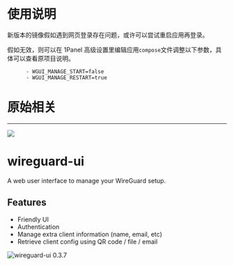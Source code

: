 # 使用说明

新版本的镜像假如遇到网页登录存在问题，或许可以尝试重启应用再登录。

假如无效，则可以在 1Panel 高级设置里编辑应用`compose`文件调整以下参数，具体可以查看原项目说明。

```
      - WGUI_MANAGE_START=false
      - WGUI_MANAGE_RESTART=true
```

# 原始相关
***

![](https://github.com/ngoduykhanh/wireguard-ui/workflows/wireguard-ui%20build%20release/badge.svg)

# wireguard-ui

A web user interface to manage your WireGuard setup.

## Features

- Friendly UI
- Authentication
- Manage extra client information (name, email, etc)
- Retrieve client config using QR code / file / email

![wireguard-ui 0.3.7](https://user-images.githubusercontent.com/37958026/177041280-e3e7ca16-d4cf-4e95-9920-68af15e780dd.png)
